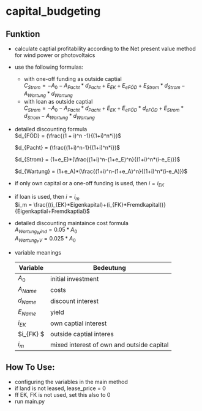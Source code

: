 # capital_budgeting

## Funktion
- calculate captial profitability according to the Net present value method for wind power or photovoltaics
- use the following formulas:
  - with one-off funding as outside captial  
  $C_{Strom} = -A_0 - A_{Pacht} * d_{Pacht} + E_{EK} + E_{eFÖD} + E_{Strom} * d_{Strom} - A_{Wartung} * d_{Wartung}$
  - with loan as outside captial   
  $C_{Strom} = -A_0 - A_{Pacht} * d_{Pacht} + E_{EK} + E_{eFÖD} * d_{eFÖD} + E_{Strom} * d_{Strom} - A_{Wartung} * d_{Wartung}$
- detailed discounting formula  
  $d_{FÖD} = (\frac{(1 + i)^n -1}{(1+i)^n*i})$  

  $d_{Pacht} = (\frac{(1+i)^n-1}{(1+i)^n*i})$

  $d_{Strom} = (1+e_E)*(\frac{(1+i)^n-(1+e_E)^n}{(1+i)^n*(i-e_E)})$

  $d_{Wartung} = (1+e_A)*(\frac{(1+i)^n-(1+e_A)^n}{(1+i)^n*(i-e_A)})$
- if only own capital or a one-off funding is used, then $i = i_{EK}$  
- if loan is used, then $i = i_{m}$   
$i_m = \frac{((i_{EK}*Eigenkapital)+(i_{FK}*Fremdkapital))}{Eigenkaptial+Fremdkaptial}$
- detailed discounting maintaince cost formula  
$A_{Wartung_Wind} = 0.05 * A_0$  
$A_{Wartung_PV} = 0.025 * A_0$

- variable meanings

    | Variable    | Bedeutung            |
    |-------------|------------          |
    | $A_0$       | initial investment    |
    | $A_{Name}$    |  costs            |
    | $d_{Name}$ | discount interest |
    | $E_{Name}$ | yield |
    | $i_{EK}$ | own captial interest |
    | $i_{FK} $|  outside captial interes |
    | $i_{m}$ | mixed interest of own and outside capital |

## How To Use:
- configuring the variables in the main method
- if land is not leased, lease_price = 0
- ff  EK, FK is not used, set this also to 0
- run main.py

